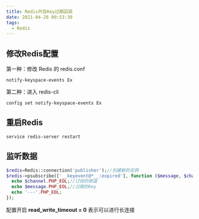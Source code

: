 ```yaml
---
title: Redis开启Key过期回调
date: 2021-04-26 09:53:39
tags:
  - Redis
---
```


## 修改Redis配置

第一种：修改 Redis 的 redis.conf

``` shell
notify-keyspace-events Ex
```

第二种：进入 redis-cli

``` shell
config set notify-keyspace-events Ex
```

## 重启Redis

``` shell
service redis-server restart
```

## 监听数据

```php
$redis=Redis::connection('publisher');//创建新的实例
$redis->psubscribe(['__keyevent@*__:expired'], function ($message, $channel) {
  echo $channel.PHP_EOL;//订阅的频道
  echo $message.PHP_EOL;//过期的key
  echo '---'.PHP_EOL;
});
```

配置开启 **read_write_timeout = 0**  表示可以进行长连接
